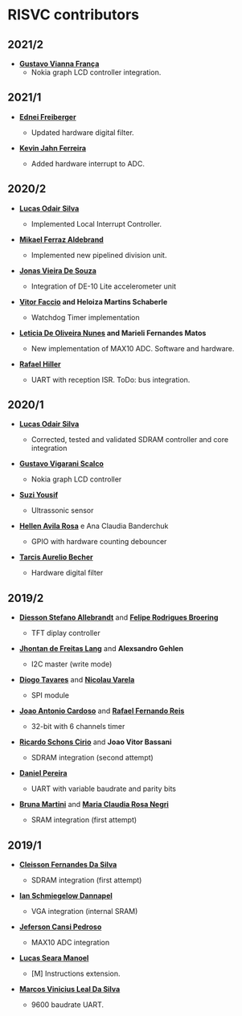 RISVC contributors
============================================
## 2021/2

* **[Gustavo Vianna França](https://github.com/Gustavo-V-F)**
  * Nokia graph LCD controller integration. 

## 2021/1

* **[Ednei Freiberger](https://github.com/edneif)**
  * Updated hardware digital filter.

* **[Kevin Jahn Ferreira](https://github.com/kevjahn)**
  * Added hardware interrupt to ADC.

## 2020/2

* **[Lucas Odair Silva](https://github.com/luscasos)**
  * Implemented Local Interrupt Controller.

* **[Mikael Ferraz Aldebrand](https://github.com/miklz)**
  * Implemented new pipelined division unit.
  
* **[Jonas Vieira De Souza](https://github.com/jvsouza)**
  * Integration of DE-10 Lite accelerometer unit 
  
* **[Vitor Faccio](https://github.com/vitorfaccio) and Heloiza Martins Schaberle**
  * Watchdog Timer implementation
  
* **[Leticia De Oliveira Nunes](https://github.com/lele1991) and Marieli Fernandes Matos**
  * New implementation of MAX10 ADC. Software and hardware.
  
* **[Rafael Hiller](https://github.com/Hillerr)**
  * UART with reception ISR. ToDo: bus integration.

## 2020/1

* **[Lucas Odair Silva](https://github.com/luscasos)**
  * Corrected, tested and validated SDRAM controller and core integration
  
* **[Gustavo Vigarani Scalco](https://github.com/gscalco)**
  * Nokia graph LCD controller
  
* **[Suzi Yousif](https://github.com/suziyousif)**
  * Ultrassonic sensor

* **[Hellen Avila Rosa](https://github.com/hellenavilarosa)** e Ana Claudia Banderchuk
  * GPIO with hardware counting debouncer
  
* **[Tarcis Aurelio Becher](https://github.com/tarciszera)**
  * Hardware digital filter

## 2019/2 

* **[Diesson Stefano Allebrandt](https://github.com/diesson)** and **[Felipe Rodrigues Broering](https://github.com/BroeringFelipe)**
  * TFT diplay controller

* **[Jhontan de Freitas Lang](https://github.com/jhonatanlang)** and **Alexsandro Gehlen**
  * I2C master (write mode)

* **[Diogo Tavares](https://github.com/diogo0001)** and **[Nicolau Varela](https://github.com/NicoVarela)**
  * SPI module

* **[Joao Antonio Cardoso](https://github.com/joaoantoniocardoso/)** and **[Rafael Fernando Reis](https://github.com/ReisRafaelFernando)**
  * 32-bit with 6 channels timer

* **[Ricardo Schons Cirio](https://github.com/ricardocirio)** and **Joao Vitor Bassani**
  * SDRAM integration (second attempt)

* **[Daniel Pereira](https://github.com/Adjucaris)**
  * UART with variable baudrate and parity bits

* **[Bruna Martini](https://github.com/abrunamartini)** and **[Maria Claudia Rosa Negri](https://github.com/marianegri)**
  * SRAM integration (first attempt)

## 2019/1

* **[Cleisson Fernandes Da Silva](https://github.com/cleissom)**
  * SDRAM integration (first attempt)

* **[Ian Schmiegelow Dannapel](https://github.com/Eximmius)**
  * VGA integration (internal SRAM)

* **[Jeferson Cansi Pedroso](https://github.com/jefersonpedroso)**
  * MAX10 ADC integration

* **[Lucas Seara Manoel](https://github.com/lsmanoel)**
  * [M] Instructions extension.

* **[Marcos Vinicius Leal Da Silva](https://github.com/marcosleal)**

  * 9600 baudrate UART.


